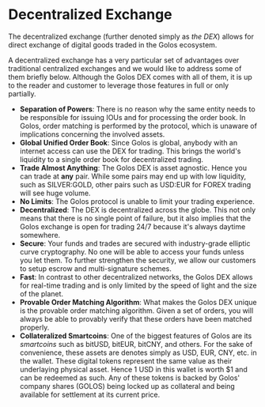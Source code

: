 Decentralized Exchange
======================

The decentralized exchange (further denoted simply as *the DEX*) allows
for direct exchange of digital goods traded in the Golos ecosystem.

A decentralized exchange has a very particular set of advantages over
traditional centralized exchanges and we would like to address some of
them briefly below. Although the Golos DEX comes with all of them,
it is up to the reader and customer to leverage those features in full
or only partially.

-   **Separation of Powers**: There is no reason why the same entity
    needs to be responsible for issuing IOUs and for processing the
    order book. In Golos, order matching is performed by the
    protocol, which is unaware of implications concerning the involved
    assets.
-   **Global Unified Order Book**: Since Golos is global, anybody
    with an internet access can use the DEX for trading. This brings the
    world's liquidity to a single order book for decentralized trading.
-   **Trade Almost Anything**: The Golos DEX is asset agnostic.
    Hence you can trade at **any** pair. While some pairs may end up
    with low liquidity, such as SILVER:GOLD, other pairs such as USD:EUR
    for FOREX trading will see huge volume.
-   **No Limits**: The Golos protocol is unable to limit your
    trading experience.
-   **Decentralized**: The DEX is decentralized across the globe. This
    not only means that there is no single point of failure, but it also
    implies that the Golos exchange is open for trading 24/7 because
    it's always daytime somewhere.
-   **Secure**: Your funds and trades are secured with industry-grade
    elliptic curve cryptography. No one will be able to access your
    funds unless you let them. To further strengthen the security, we
    allow our customers to setup escrow and multi-signature schemes.
-   **Fast**: In contrast to other decentralized networks, the Golos
    DEX allows for real-time trading and is only limited by the speed of
    light and the size of the planet.
-   **Provable Order Matching Algorithm**: What makes the Golos DEX
    unique is the provable order matching algorithm. Given a set of
    orders, you will always be able to provably verify that these orders
    have been matched properly.
-   **Collateralized Smartcoins**: One of the biggest features of
    Golos are its *smartcoins* such as bitUSD, bitEUR, bitCNY, and
    others. For the sake of convenience, these assets are denotes simply
    as USD, EUR, CNY, etc. in the wallet. These digital tokens represent
    the same value as their underlaying physical asset. Hence 1 USD in
    this wallet is worth \$1 and can be redeemed as such. Any of these
    tokens is backed by Golos' company shares (GOLOS) being locked up
    as collateral and being available for settlement at its current
    price.

